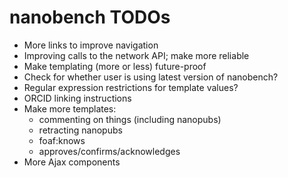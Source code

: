 nanobench TODOs
===============

- More links to improve navigation
- Improving calls to the network API; make more reliable
- Make templating (more or less) future-proof
- Check for whether user is using latest version of nanobench?
- Regular expression restrictions for template values?
- ORCID linking instructions
- Make more templates:
  - commenting on things (including nanopubs)
  - retracting nanopubs
  - foaf:knows
  - approves/confirms/acknowledges
- More Ajax components
